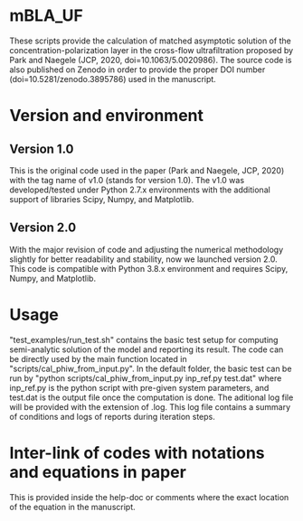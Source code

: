 # mBLA_UF
These scripts provide the calculation of matched asymptotic solution of the concentration-polarization layer in the cross-flow ultrafiltration proposed by Park and Naegele (JCP, 2020, doi=10.1063/5.0020986). The source code is also published on Zenodo in order to provide the proper DOI number (doi=10.5281/zenodo.3895786) used in the manuscript.

# Version and environment
## Version 1.0
This is the original code used in the paper (Park and Naegele, JCP, 2020) with the tag name of v1.0 (stands for version 1.0). The v1.0 was developed/tested under Python 2.7.x environments with the additional support of libraries Scipy, Numpy, and Matplotlib.

## Version 2.0
With the major revision of code and adjusting the numerical methodology slightly for better readability and stability, now we launched version 2.0. This code is compatible with Python 3.8.x environment and requires Scipy, Numpy, and Matplotlib.

# Usage
"test_examples/run_test.sh" contains the basic test setup for computing semi-analytic solution of the model and reporting its result. The code can be directly used by the main function located in "scripts/cal_phiw_from_input.py". In the default folder, the basic test can be run by
"python scripts/cal_phiw_from_input.py inp_ref.py test.dat"
where inp_ref.py is the python script with pre-given system parameters, and test.dat is the output file once the computation is done. The aditional log file will be provided with the extension of .log. This log file contains a summary of conditions and logs of reports during iteration steps.

# Inter-link of codes with notations and equations in paper
This is provided inside the help-doc or comments where the exact location of the equation in the manuscript. 
